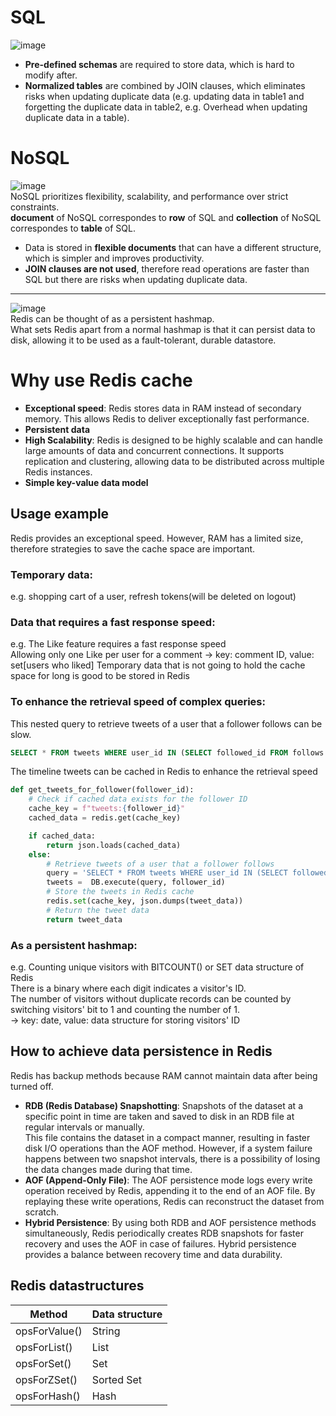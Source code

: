 # SQL
![image](https://user-images.githubusercontent.com/67142421/177896991-3d9ef63a-30d7-4c7a-9695-cc48baa8b120.png)<br>
- **Pre-defined schemas** are required to store data, which is hard to modify after.
- **Normalized tables** are combined by JOIN clauses, which eliminates risks when updating duplicate data (e.g. updating data in table1 and forgetting the duplicate data in table2, e.g. Overhead when updating duplicate data in a table).

# NoSQL
![image](https://user-images.githubusercontent.com/67142421/177898003-73e84048-afd7-4979-91f3-798c07ab27fa.png)<br>
NoSQL prioritizes flexibility, scalability, and performance over strict constraints.<br>
**document** of NoSQL correspondes to **row** of SQL and **collection** of NoSQL correspondes to **table** of SQL.<br>
- Data is stored in **flexible documents** that can have a different structure, which is simpler and improves productivity.
- **JOIN clauses are not used**, therefore read operations are faster than SQL but there are risks when updating duplicate data.

---

![image](https://github.com/vacu9708/Fundamental-knowledge/assets/67142421/6b101735-9618-4a29-af7c-f3dbf6f2473a)<br>
Redis can be thought of as a persistent hashmap.<br>
What sets Redis apart from a normal hashmap is that it can persist data to disk, allowing it to be used as a fault-tolerant, durable datastore.
# Why use Redis cache
- **Exceptional speed**: Redis stores data in RAM instead of secondary memory. This allows Redis to deliver exceptionally fast performance.
- **Persistent data**
- **High Scalability**: Redis is designed to be highly scalable and can handle large amounts of data and concurrent connections. It supports replication and clustering, allowing data to be distributed across multiple Redis instances.
- **Simple key-value data model**

## Usage example
Redis provides an exceptional speed. However, RAM has a limited size, therefore strategies to save the cache space are important.
### Temporary data:
e.g. shopping cart of a user, refresh tokens(will be deleted on logout)
### Data that requires a fast response speed:
e.g. The Like feature requires a fast response speed<br>
Allowing only one Like per user for a comment -> key: comment ID, value: set[users who liked]
Temporary data that is not going to hold the cache space for long is good to be stored in Redis
### To enhance the retrieval speed of complex queries:
This nested query to retrieve tweets of a user that a follower follows can be slow.
~~~sql
SELECT * FROM tweets WHERE user_id IN (SELECT followed_id FROM follows WHERE follower_id = "abc123");
~~~
The timeline tweets can be cached in Redis to enhance the retrieval speed
~~~python
def get_tweets_for_follower(follower_id):
    # Check if cached data exists for the follower ID
    cache_key = f"tweets:{follower_id}"
    cached_data = redis.get(cache_key)

    if cached_data:
        return json.loads(cached_data)
    else:
        # Retrieve tweets of a user that a follower follows
        query = 'SELECT * FROM tweets WHERE user_id IN (SELECT followed_id FROM follows WHERE follower_id = %s)'
        tweets =  DB.execute(query, follower_id)
        # Store the tweets in Redis cache
        redis.set(cache_key, json.dumps(tweet_data))
        # Return the tweet data
        return tweet_data
~~~
### As a persistent hashmap:
e.g. Counting unique visitors with BITCOUNT() or SET data structure of Redis<br>
There is a binary where each digit indicates a visitor's ID.<br>
The number of visitors without duplicate records can be counted by switching visitors' bit to 1 and counting the number of 1.<br>
-> key: date, value: data structure for storing visitors' ID

## How to achieve data persistence in Redis
Redis has backup methods because RAM cannot maintain data after being turned off.<br>

- **RDB (Redis Database) Snapshotting**: Snapshots of the dataset at a specific point in time are taken and saved to disk in an RDB file at regular intervals or manually.<br>
This file contains the dataset in a compact manner, resulting in faster disk I/O operations than the AOF method. However, if a system failure happens between two snapshot intervals, there is a possibility of losing the data changes made during that time.
- **AOF (Append-Only File)**: The AOF persistence mode logs every write operation received by Redis, appending it to the end of an AOF file. By replaying these write operations, Redis can reconstruct the dataset from scratch.
- **Hybrid Persistence**: By using both RDB and AOF persistence methods simultaneously, Redis periodically creates RDB snapshots for faster recovery and uses the AOF in case of failures. Hybrid persistence provides a balance between recovery time and data durability.

## Redis datastructures
|Method|Data structure|
|---|---|
|opsForValue()|String|
|opsForList()|List|
|opsForSet()|Set|
|opsForZSet()|Sorted Set|
|opsForHash()|Hash|
